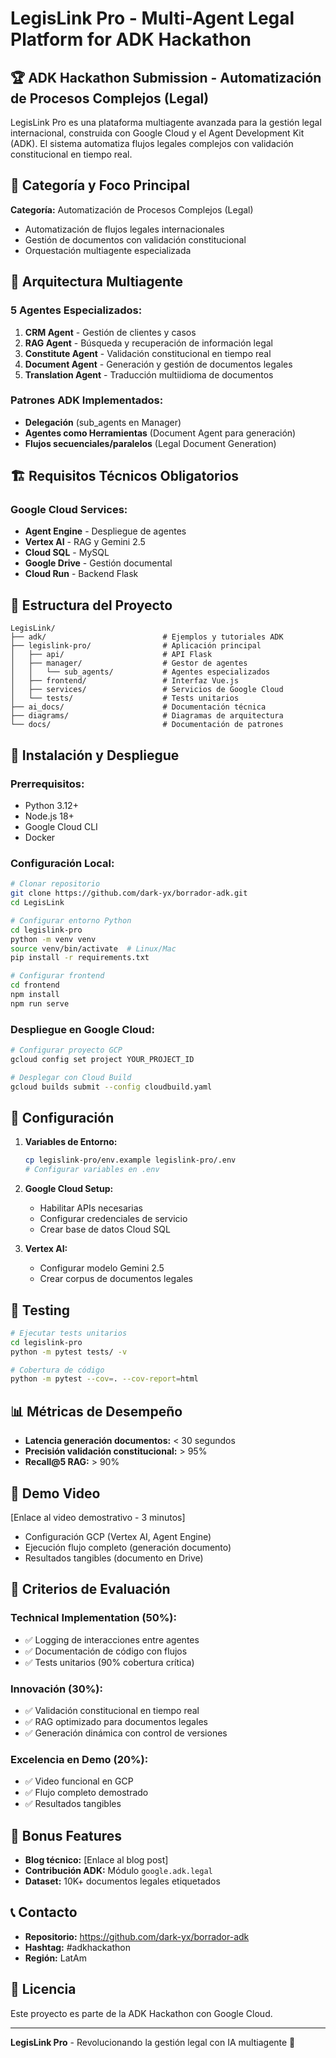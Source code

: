 # LegisLink Pro - Multi-Agent Legal Platform for ADK Hackathon

## 🏆 ADK Hackathon Submission - Automatización de Procesos Complejos (Legal)

LegisLink Pro es una plataforma multiagente avanzada para la gestión legal internacional, construida con Google Cloud y el Agent Development Kit (ADK). El sistema automatiza flujos legales complejos con validación constitucional en tiempo real.

## 🎯 Categoría y Foco Principal

**Categoría:** Automatización de Procesos Complejos (Legal)
- Automatización de flujos legales internacionales
- Gestión de documentos con validación constitucional
- Orquestación multiagente especializada

## 🤖 Arquitectura Multiagente

### 5 Agentes Especializados:
1. **CRM Agent** - Gestión de clientes y casos
2. **RAG Agent** - Búsqueda y recuperación de información legal
3. **Constitute Agent** - Validación constitucional en tiempo real
4. **Document Agent** - Generación y gestión de documentos legales
5. **Translation Agent** - Traducción multiidioma de documentos

### Patrones ADK Implementados:
- **Delegación** (sub_agents en Manager)
- **Agentes como Herramientas** (Document Agent para generación)
- **Flujos secuenciales/paralelos** (Legal Document Generation)

## 🏗️ Requisitos Técnicos Obligatorios

### Google Cloud Services:
- **Agent Engine** - Despliegue de agentes
- **Vertex AI** - RAG y Gemini 2.5
- **Cloud SQL** - MySQL
- **Google Drive** - Gestión documental
- **Cloud Run** - Backend Flask

## 📁 Estructura del Proyecto

```
LegisLink/
├── adk/                          # Ejemplos y tutoriales ADK
├── legislink-pro/                # Aplicación principal
│   ├── api/                      # API Flask
│   ├── manager/                  # Gestor de agentes
│   │   └── sub_agents/           # Agentes especializados
│   ├── frontend/                 # Interfaz Vue.js
│   ├── services/                 # Servicios de Google Cloud
│   └── tests/                    # Tests unitarios
├── ai_docs/                      # Documentación técnica
├── diagrams/                     # Diagramas de arquitectura
└── docs/                         # Documentación de patrones
```

## 🚀 Instalación y Despliegue

### Prerrequisitos:
- Python 3.12+
- Node.js 18+
- Google Cloud CLI
- Docker

### Configuración Local:
```bash
# Clonar repositorio
git clone https://github.com/dark-yx/borrador-adk.git
cd LegisLink

# Configurar entorno Python
cd legislink-pro
python -m venv venv
source venv/bin/activate  # Linux/Mac
pip install -r requirements.txt

# Configurar frontend
cd frontend
npm install
npm run serve
```

### Despliegue en Google Cloud:
```bash
# Configurar proyecto GCP
gcloud config set project YOUR_PROJECT_ID

# Desplegar con Cloud Build
gcloud builds submit --config cloudbuild.yaml
```

## 🔧 Configuración

1. **Variables de Entorno:**
   ```bash
   cp legislink-pro/env.example legislink-pro/.env
   # Configurar variables en .env
   ```

2. **Google Cloud Setup:**
   - Habilitar APIs necesarias
   - Configurar credenciales de servicio
   - Crear base de datos Cloud SQL

3. **Vertex AI:**
   - Configurar modelo Gemini 2.5
   - Crear corpus de documentos legales

## 🧪 Testing

```bash
# Ejecutar tests unitarios
cd legislink-pro
python -m pytest tests/ -v

# Cobertura de código
python -m pytest --cov=. --cov-report=html
```

## 📊 Métricas de Desempeño

- **Latencia generación documentos:** < 30 segundos
- **Precisión validación constitucional:** > 95%
- **Recall@5 RAG:** > 90%

## 🎥 Demo Video

[Enlace al video demostrativo - 3 minutos]
- Configuración GCP (Vertex AI, Agent Engine)
- Ejecución flujo completo (generación documento)
- Resultados tangibles (documento en Drive)

## 🏅 Criterios de Evaluación

### Technical Implementation (50%):
- ✅ Logging de interacciones entre agentes
- ✅ Documentación de código con flujos
- ✅ Tests unitarios (90% cobertura crítica)

### Innovación (30%):
- ✅ Validación constitucional en tiempo real
- ✅ RAG optimizado para documentos legales
- ✅ Generación dinámica con control de versiones

### Excelencia en Demo (20%):
- ✅ Video funcional en GCP
- ✅ Flujo completo demostrado
- ✅ Resultados tangibles

## 🎁 Bonus Features

- **Blog técnico:** [Enlace al blog post]
- **Contribución ADK:** Módulo `google.adk.legal`
- **Dataset:** 10K+ documentos legales etiquetados

## 📞 Contacto

- **Repositorio:** https://github.com/dark-yx/borrador-adk
- **Hashtag:** #adkhackathon
- **Región:** LatAm

## 📄 Licencia

Este proyecto es parte de la ADK Hackathon con Google Cloud.

---

**LegisLink Pro** - Revolucionando la gestión legal con IA multiagente 🚀 